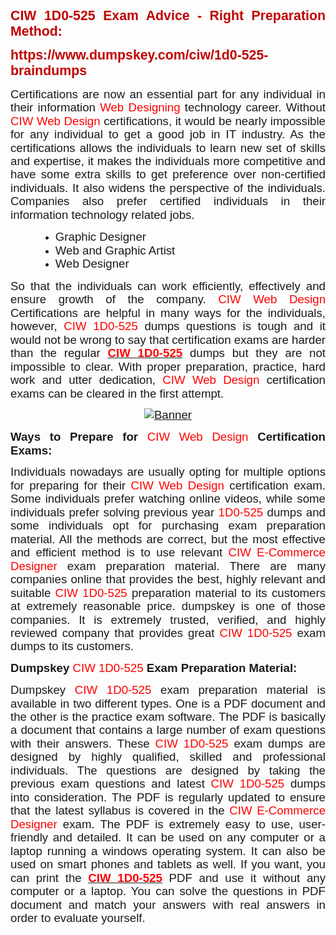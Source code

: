 <p style="margin-bottom:.0001pt; text-align:justify; margin:0in 0in 10pt"><span style="font-size:11pt"><span style="line-height:normal"><span style="font-family:Calibri,sans-serif"><b><span style="font-size:16.0pt"><span style="font-family:" verdana=""><span style="color:#c00000">CIW 1D0-525 </span></span></span></b><b><span style="font-size:16.0pt"><span style="font-family:" verdana=""><span style="color:#c00000">Exam Advice - Right Preparation Method:</span></span></span></b></span></span></span></p>

<p style="margin-bottom:.0001pt; text-align:justify; margin:0in 0in 10pt"><span style="font-size:11pt"><span style="line-height:normal"><span style="font-family:Calibri,sans-serif"><b><span style="font-size:16.0pt"><span style="font-family:" verdana=""><span style="color:#c00000">https://www.dumpskey.com/ciw/1d0-525-braindumps</span></span></span></b></span></span></span></p>

<p style="text-align:justify; margin:0in 0in 10pt"><span style="font-size:11pt"><span style="line-height:115%"><span style="font-family:Calibri,sans-serif"><span style="font-size:14.0pt"><span style="line-height:115%"><span style="font-family:" verdana="">Certifications are now an essential part for any individual in their information <span style="color:red">Web Designing</span> technology career. Without<span style="color:red"> CIW Web Design</span> certifications, it would be nearly impossible for any individual to get a good job in IT industry. As the certifications allows the individuals to learn new set of skills and expertise, it makes the individuals more competitive and have some extra skills to get preference over non-certified individuals. It also widens the perspective of the individuals. Companies also prefer certified individuals in their information technology related jobs. </span></span></span></span></span></span></p>

<ul>
	<li style="text-align:justify; margin:0in 0in 0.0001pt 0.5in"><span style="font-size:11pt"><span style="line-height:115%"><span style="font-family:Calibri,sans-serif"><span style="font-size:14.0pt"><span style="line-height:115%"><span style="font-family:" verdana="">Graphic Designer</span></span></span></span></span></span></li>
	<li style="text-align:justify; margin:0in 0in 0.0001pt 0.5in"><span style="font-size:11pt"><span style="line-height:115%"><span style="font-family:Calibri,sans-serif"><span style="font-size:14.0pt"><span style="line-height:115%"><span style="font-family:" verdana="">Web and Graphic Artist</span></span></span></span></span></span></li>
	<li style="text-align:justify; margin:0in 0in 10pt 0.5in"><span style="font-size:11pt"><span style="line-height:115%"><span style="font-family:Calibri,sans-serif"><span style="font-size:14.0pt"><span style="line-height:115%"><span style="font-family:" verdana="">Web Designer</span></span></span></span></span></span></li>
</ul>

<p style="text-align:justify; margin:0in 0in 10pt"><span style="font-size:11pt"><span style="line-height:115%"><span style="font-family:Calibri,sans-serif"><span style="font-size:14.0pt"><span style="line-height:115%"><span style="font-family:" verdana="">So that the individuals can work efficiently, effectively and ensure growth of the company. <span style="color:red">CIW Web Design</span> Certifications are helpful in many ways for the individuals, however, <span style="color:red">CIW 1D0-525</span> dumps questions is tough and it would not be wrong to say that certification exams are harder than the regular <strong><a href="https://www.dumpskey.com/ciw/1d0-525-braindumps"><span style="color:red">CIW 1D0-525</span></a></strong> dumps but they are not impossible to clear. With proper preparation, practice, hard work and utter dedication, <span style="color:red">CIW Web Design</span> certification exams can be cleared in the first attempt.</span></span></span></span></span></span></p>

<p style="margin: 0in 0in 10pt; text-align: center;"><a href="https://www.dumpskey.com/ciw/1d0-525-braindumps"><span style="font-size:11pt"><span style="line-height:115%"><span style="font-family:Calibri,sans-serif"><span style="font-size:14.0pt"><span style="line-height:115%"><span style="font-family:" verdana=""><img src="http://soperdoper.com/search_portal/uploads/general_banners/1533104915_b10469b7f5245a038ec70f309e5fa89e.jpg" alt="Banner"/></span></span></span></span></span></span></a></p>

<p style="text-align:justify; margin:0in 0in 10pt"><span style="font-size:11pt"><span style="line-height:115%"><span style="font-family:Calibri,sans-serif"><b><span style="font-size:14.0pt"><span style="line-height:115%"><span style="font-family:" verdana="">Ways to Prepare for </span></span></span></b><span style="font-size:14.0pt"><span style="line-height:115%"><span style="font-family:" verdana=""><span style="color:red">CIW Web Design</span></span></span></span><span style="font-size:14.0pt"><span style="line-height:115%"><span style="font-family:" verdana=""> <b>Certification Exams:</b></span></span></span></span></span></span></p>

<p style="text-align:justify; margin:0in 0in 10pt"><span style="font-size:11pt"><span style="line-height:115%"><span style="font-family:Calibri,sans-serif"><span style="font-size:14.0pt"><span style="line-height:115%"><span style="font-family:" verdana="">Individuals nowadays are usually opting for multiple options for preparing for their <span style="color:red">CIW Web Design</span> certification exam. Some individuals prefer watching online videos, while some individuals prefer solving previous year <span style="color:red">1D0-525</span> dumps and some individuals opt for purchasing exam preparation material. All the methods are correct, but the most effective and efficient method is to use relevant <span style="color:red">CIW E-Commerce Designer</span> exam preparation material. There are many companies online that provides the best, highly relevant and suitable <span style="color:red">CIW 1D0-525</span> preparation material to its customers at extremely reasonable price. dumpskey is one of those companies. It is extremely trusted, verified, and highly reviewed company that provides great <span style="color:red">CIW 1D0-525</span> exam dumps to its customers.</span></span></span></span></span></span></p>

<p style="text-align:justify; margin:0in 0in 10pt"><span style="font-size:11pt"><span style="line-height:115%"><span style="font-family:Calibri,sans-serif"><b><span style="font-size:14.0pt"><span style="line-height:115%"><span style="font-family:" verdana="">Dumpskey </span></span></span></b><span style="font-size:14.0pt"><span style="line-height:115%"><span style="font-family:" verdana=""><span style="color:red">CIW 1D0-525</span></span></span></span><span style="font-size:14.0pt"><span style="line-height:115%"><span style="font-family:" verdana=""> <b>Exam Preparation Material:</b></span></span></span></span></span></span></p>

<p style="text-align:justify; margin:0in 0in 10pt"><span style="font-size:11pt"><span style="line-height:115%"><span style="font-family:Calibri,sans-serif"><span style="font-size:14.0pt"><span style="line-height:115%"><span style="font-family:" verdana="">Dumpskey <span style="color:red">CIW 1D0-525</span> exam preparation material is available in two different types. One is a PDF document and the other is the practice exam software.<b> </b>The PDF is basically a document that contains a large number of exam questions with their answers. These <span style="color:red">CIW 1D0-525</span> exam dumps are designed by highly qualified, skilled and professional individuals. The questions are designed by taking the previous exam questions and latest <span style="color:red">CIW 1D0-525</span> dumps into consideration. The PDF is regularly updated to ensure that the latest syllabus is covered in the <span style="color:red">CIW E-Commerce Designer </span>exam. The PDF is extremely easy to use, user-friendly and detailed. It can be used on any computer or a laptop running a windows operating system. It can also be used on smart phones and tablets as well. If you want, you can print the <strong><a href="https://www.dumpskey.com/ciw/1d0-525-braindumps"><span style="color:red">CIW 1D0-525</span></a></strong> PDF and use it without any computer or a laptop. You can solve the questions in PDF document and match your answers with real answers in order to evaluate yourself.</span></span></span></span></span></span></p>
